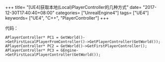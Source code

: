 +++
title= "[UE4]获取本地(Local)PlayerController的几种方式"
date= "2017-12-30T17:40:40+08:00"
categories= ["UnrealEngine4"]
tags= ["UE4"]
keywords= ["UE4", "C++", "PlayerController"]
+++

代码：

	APlayerController* PC1 = GetWorld()->GetFirstLocalPlayerFromController()->GetPlayerController(GetWorld());
	APlayerController* PC2 = GetWorld()->GetFirstPlayerController();
	APlayerController* PC3 = GEngine->GetFirstLocalPlayerController(GetWorld());